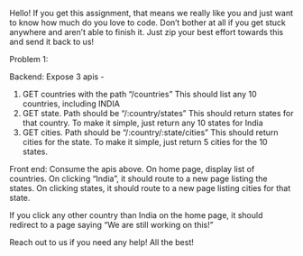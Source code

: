 Hello!
If you get this assignment, that means we really like you and just want to know how much do you love to code. Don’t bother at all if you get stuck anywhere and aren’t able to finish it. Just zip your best effort towards this and send it back to us!


Problem 1:

Backend: Expose 3 apis -

1) GET countries with the path “/countries”
   This should list any 10 countries, including INDIA
2) GET state. Path should be “/:country/states”
   This should return states for that country. To make it simple, just return any 10 states for India
3) GET cities. Path should be “/:country/:state/cities”
   This should return cities for the state. To make it simple, just return 5 cities for the 10 states.

Front end: Consume the apis above. On home page, display list of countries. On clicking “India”, it should route to a new page listing the states. On clicking states, it should route to a new page listing cities for that state.

If you click any other country than India on the home page, it should redirect to a page saying “We are still working on this!”


Reach out to us if you need any help!
All the best!
